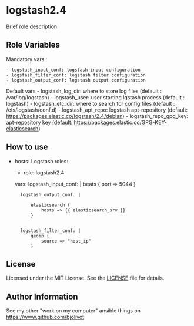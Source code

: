 logstash2.4
==================

Brief role description


Role Variables
--------------

Mandatory vars :

    - logstash_input_conf: logstash input configuration
    - logstash_filter_conf: logstash filter configuration
    - logstash_output_conf: logstash output configuration



Default vars
    - logstash_log_dir: where to store log files   (default : /var/log/logstash)
    - logstash_user: user starting lgstash process  (default : logstash)
    - logstash_etc_dir: where to search for config files (default : /ets/logstash/conf.d)
    - logstash_apt_repo: logstash apt-repository (default: https://packages.elastic.co/logstash/2.4/debian)
    - logstash_repo_gpg_key: apt-repository key (default: https://packages.elastic.co/GPG-KEY-elasticsearch)
    


How to use 
----------

- hosts: Logstash
  roles:
    - role: logstash2.4

  vars:
        logstash_input_conf: |
            beats { 
                port => 5044
            }


        logstash_output_conf: |

            elasticsearch {
                hosts => {{ elasticsearch_srv }}
            }


        logstash_filter_conf: |
            geoip { 
                source => "host_ip"
            }


License
-------

Licensed under the MIT License. See the [LICENSE](LICENSE) file for details.


Author Information
------------------

See my other "work on my computer" ansible things on https://www.github.com/bjolivot
